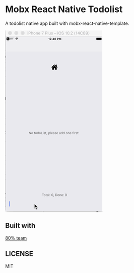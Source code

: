 # Mobx React Native Todolist

A todolist native app built with mobx-react-native-template.

![screenshot](https://github.com/80percent/mobx-react-native-todolist/raw/master/img/screenshot.gif)

## Built with

[80% team](https://www.80percent.io)

## LICENSE

MIT

